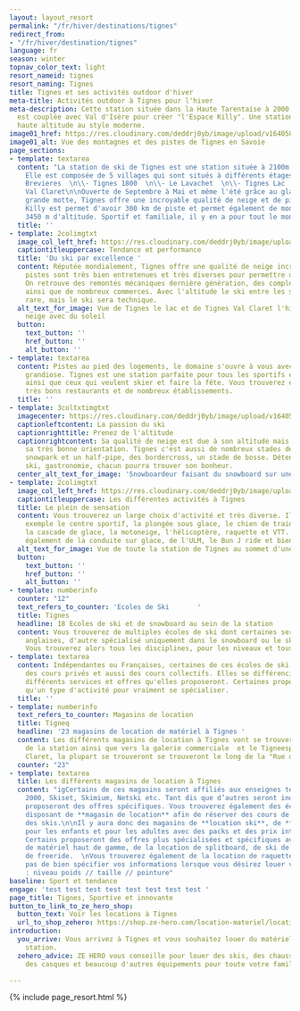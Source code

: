 ```yaml
---
layout: layout_resort
permalink: "/fr/hiver/destinations/tignes"
redirect_from:
- "/fr/hiver/destination/tignes"
language: fr
season: winter
topnav_color_text: light
resort_nameid: tignes
resort_naming: Tignes
title: Tignes et ses activités outdoor d'hiver
meta-title: Activités outdoor à Tignes pour l'hiver
meta-description: Cette station située dans la Haute Tarentaise à 2000 m d'altitude
  est couplée avec Val d'Isère pour créer "l'Espace Killy". Une station sportive de
  haute altitude au style moderne.
image01_href: https://res.cloudinary.com/deddrj0yb/image/upload/v1640588508/website/resorts/Tignes/tim-arnold-4L_EZk4HG1A-unsplash_w4zb0q.jpg
image01_alt: Vue des montagnes et des pistes de Tignes en Savoie
page_sections:
- template: textarea
  content: "La station de ski de Tignes est une station située à 2100m d'altitude.
    Elle est composée de 5 villages qui sont situés à différents étages :  \n\\- Les
    Brevieres  \n\\- Tignes 1800  \n\\- Le Lavachet  \n\\- Tignes Lac  \n\\- Tignes
    Val Claret\n\nOuverte de Septembre à Mai et même l'été grâce au glacier de la
    grande motte, Tignes offre une incroyable qualité de neige et de piste. Avec l'Espace
    Killy est permet d'avoir 300 km de piste et permet également de monter jusqu'à
    3450 m d'altitude. Sportif et familiale, il y en a pour tout le monde."
  title: ''
- template: 2colimgtxt
  image_col_left_href: https://res.cloudinary.com/deddrj0yb/image/upload/v1640588493/website/resorts/Tignes/tim-arnold-ezvv6bj5SsU-unsplash_gp8f2h.jpg
  captiontitleuppercase: Tendance et performance
  title: 'Du ski par excellence '
  content: Réputée mondialement, Tignes offre une qualité de neige incroyable. Ses
    pistes sont très bien entretenues et très diverses pour permettre un ski de qualité.
    On retrouve des remontés mécaniques dernière génération, des complexes sportifs
    ainsi que de nombreux commerces. Avec l'altitude le ski entre les sapins se fera
    rare, mais le ski sera technique.
  alt_text_for_image: Vue de Tignes le lac et de Tignes Val Claret l'hiver sous la
    neige avec du soleil
  button:
    text_button: ''
    href_button: ''
    alt_button: ''
- template: textarea
  content: Pistes au pied des logements, le domaine s'ouvre à vous avec un panorama
    grandiose. Tignes est une station parfaite pour tous les sportifs et skieurs chevronnés
    ainsi que ceux qui veulent skier et faire la fête. Vous trouverez également de
    très bons restaurants et de nombreux établissements.
  title: ''
- template: 3coltxtimgtxt
  imagecenter: https://res.cloudinary.com/deddrj0yb/image/upload/v1640588471/website/resorts/Tignes/robert-bye-xFunHeSh3kU-unsplash_bdqviq.jpg
  captionleftcontent: La passion du ski
  captionrighttitle: Prenez de l'altitude
  captionrightcontent: Sa qualité de neige est due à son altitude mais également à
    sa très bonne orientation. Tignes c'est aussi de nombreux stades de slalom, des
    snowpark et un half-pipe, des bordercross, un stade de bosse. Détente, fête, sport,
    ski, gastronomie, chacun pourra trouver son bonheur.
  center_alt_text_for_image: 'Snowboardeur faisant du snowboard sur une piste à Tignes '
- template: 2colimgtxt
  image_col_left_href: https://res.cloudinary.com/deddrj0yb/image/upload/v1640588504/website/resorts/Tignes/gaspard-guillod-KhOo3PqkFcA-unsplash_aidvtj.jpg
  captiontitleuppercase: Les différentes activités à Tignes
  title: Le plein de sensation
  content: Vous trouverez un large choix d'activité et très diverse. Il y aura par
    exemple le centre sportif, la plongée sous glace, le chien de traineau, le snowtubing
    la cascade de glace, la motoneige, l'hélicoptère, raquette et VTT. Vous trouverez
    également de la conduite sur glace, de l'ULM, le Bun J ride et bien d'autre encore.
  alt_text_for_image: Vue de toute la station de Tignes au sommet d'une piste de ski
  button:
    text_button: ''
    href_button: ''
    alt_button: ''
- template: numberinfo
  counter: "12"
  text_refers_to_counter: 'Ecoles de Ski       '
  title: Tignes
  headline: 18 Ecoles de ski et de snowboard au sein de la station
  content: Vous trouverez de multiples écoles de ski dont certaines seront spécialement
    anglaises, d'autre spécialisé uniquement dans le snowboard ou le ski de randonnée.
    Vous trouverez alors tous les disciplines, pour les niveaux et tous les goûts.
- template: textarea
  content: Indépendantes ou Françaises, certaines de ces écoles de ski proposeront
    des cours privés et aussi des cours collectifs. Elles se différencieront par les
    différents services et offres qu'elles proposeront. Certaines proposeront également
    qu'un type d'activité pour vraiment se spécialiser.
  title: ''
- template: numberinfo
  text_refers_to_counter: Magasins de location
  title: Tigneq
  headline: '23 magasins de location de matériel à Tignes '
  content: Les différents magasins de location à Tignes vont se trouver dans le centre
    de la station ainsi que vers la galerie commerciale  et le Tigneespace. A Val
    Claret, la plupart se trouveront se trouveront le long de la "Rue du Val Claret".
  counter: "23"
- template: textarea
  title: Les différents magasins de location à Tignes
  content: "igCertains de ces magasins seront affiliés aux enseignes telles que Sport
    2000, Skiset, Skimium, Netski etc. Tant dis que d’autres seront indépendants et
    proposeront des offres spécifiques. Vous trouverez également des écoles de ski
    disposant de **magasin de location** afin de réserver des cours de ski et de louer
    des skis.\n\nIl y aura donc des magasins de **location ski**, de **location snowboard**
    pour les enfants et pour les adultes avec des packs et des prix intéressants.
    Certains proposeront des offres plus spécialisées et spécifiques avec de la location
    de matériel haut de gamme, de la location de splitboard, de ski de randonnée et
    de freeride.  \nVous trouverez également de la location de raquette et de luge.\n\nN’oubliez
    pas de bien spécifier vos informations lorsque vous désirez louer votre matériel
    : niveau poids // taille // pointure"
baseline: Sport et tendance
engage: 'test test test test test test test test '
page_title: Tignes, Sportive et innovante
button_to_link_to_ze_hero_shop:
  button_text: Voir les locations à Tignes
  url_to_shop_zehero: https://shop.ze-hero.com/location-materiel/location-ski/location-ski-enfant?station=tignes&equipmentslug=%2Flocation-ski&rental_quality=0&oldslug=%2Flocation-ski&subslug=%2Flocation-ski-adulte&start-date=28%2F12%2F2021&number_rental_days=1
introduction:
  you_arrive: Vous arrivez à Tignes et vous souhaitez louer du matériel dans cette
    station.
  zehero_advice: ZE HERO vous conseille pour louer des skis, des chaussures de ski,
    des casques et beaucoup d'autres équipements pour toute votre famille

---
```

{% include page_resort.html %}